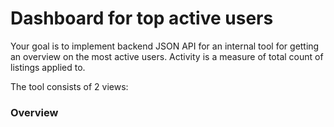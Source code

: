 # Dashboard for top active users

Your goal is to implement backend JSON API for an internal tool for getting an overview on the most active users. Activity is a measure of total count of listings applied to.

The tool consists of 2 views:

### Overview


